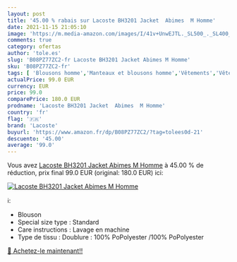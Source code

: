 ```yaml
---
layout: post
title: '45.00 % rabais sur Lacoste BH3201 Jacket  Abimes  M Homme'
date: 2021-11-15 21:05:10
image: 'https://m.media-amazon.com/images/I/41v+UnwEJTL._SL500_._SL400_.jpg'
comments: true
category: ofertas
author: 'tole.es'
slug: 'B08PZ77ZC2-fr Lacoste BH3201 Jacket Abimes M Homme'
sku: 'B08PZ77ZC2-fr'
tags: [ 'Blousons homme','Manteaux et blousons homme','Vêtements','Vêtements homme','lacoste', ]
actualPrice: 99.0 EUR
currency: EUR
price: 99.0
comparePrice: 180.0 EUR
prodname: 'Lacoste BH3201 Jacket  Abimes  M Homme'
country: 'fr'
flag: '🇫🇷'
brand: 'Lacoste'
buyurl: 'https://www.amazon.fr/dp/B08PZ77ZC2/?tag=tolees0d-21'
descuento: '45.00'
average: '99.0'
---
```


Vous avez [Lacoste BH3201 Jacket  Abimes  M Homme](https://www.amazon.fr/dp/B08PZ77ZC2/?tag=tolees0d-21)  à  45.00 % de réduction, prix final  99.0 EUR (original: 180.0 EUR) ici:

[![Lacoste BH3201 Jacket  Abimes  M Homme](https://m.media-amazon.com/images/I/41v+UnwEJTL._SL500_._SL400_.jpg)](https://www.amazon.fr/dp/B08PZ77ZC2/?tag=tolees0d-21)

ℹ️:

- Blouson
- Special size type : Standard
- Care instructions : Lavage en machine
- Type de tissu : Doublure : 100% PoPolyester /100% PoPolyester

[🛒 Achetez-le maintenant!!](https://www.amazon.fr/dp/B08PZ77ZC2/?tag=tolees0d-21)
